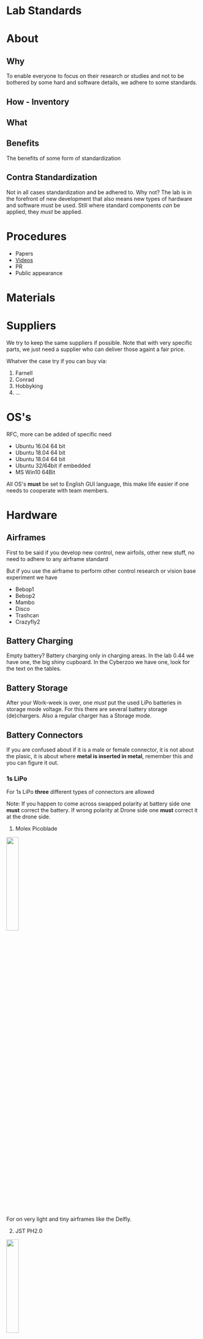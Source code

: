 # Lab Standards

# About

## Why

To enable everyone to focus on their research or studies and not to be bothered by some hard and software details, we adhere to some standards.

## How - Inventory

## What

## Benefits

The benefits of some form of standardization

## Contra Standardization

Not in all cases standardization and be adhered to. Why not? The lab is in the forefront of new development that also means new types of hardware and software must be used. Still where standard components *can* be applied, they *must* be applied.

# Procedures

* Papers
* [Videos](videos)
* PR
* Public appearance

# Materials

# Suppliers

We try to keep the same suppliers if possible. Note that with very specific parts, we just need a supplier who can deliver those againt a fair price.

Whatver the case try if you can buy via:

1. Farnell
2. Conrad
3. Hobbyking
4. ...

# OS's

RFC, more can be added of specific need

* Ubuntu 16.04 64 bit
* Ubuntu 18.04 64 bit
* Ubuntu 18.04 64 bit
* Ubuntu 32/64bit if embedded
* MS Win10 64Bit

All OS's **must** be set to English GUI language, this make life easier if one needs to cooperate with team members.

# Hardware

## Airframes

First to be said if you develop new control, new airfoils, other new stuff, no need to adhere to any airframe standard

But if you use the airframe to perform other control research or vision base experiment we have

* Bebop1
* Bebop2
* Mambo
* Disco
* Trashcan
* Crazyfly2

## Battery Charging

Empty battery? Battery charging only in charging areas. In the lab 0.44 we have one, the big shiny cupboard. In the Cyberzoo we have one, look for the text on the tables.

## Battery Storage

After your Work-week is over, one *must* put the used LiPo batteries in storage mode voltage. For this there are several battery storage (de)chargers. Also a regular charger has a Storage mode.

## Battery Connectors

If you are confused about if it is a male or female connector, it is not about the plasic, it is about where **metal is inserted in metal**, remember this and you can figure it out.

### 1s LiPo 

For 1s LiPo **three** different types of connectors are allowed

Note: If you happen to come across swapped polarity at battery side one **must** correct the battery. If wrong polarity at Drone side one **must** correct it at the drone side.

1) Molex Picoblade

<img src="../raw/master/photos/standards/connector_JST_DS_2.0mm_2Pin_M_F_aka_LOSI.jpg" width="25%"/>

For on very light and  tiny airframes like the Delfly.
 
2) JST PH2.0

<img src="../raw/master/photos/standards/connector_JST_2_pins_battery_side_female.jpg" width="25%"/>

On e.g. Eachine Trashcan airframe

3) JST-DS 

<img src="../raw/master/photos/standards/connector_JST_DS_2.0mm_2Pin_M_F_aka_LOSI.jpg" width="25%"/>

JST-DS 2.0MM 2-Pin Connector also known as a LOSI connector

On e.g. the Bitcraze Crazyflie airframe.
 
### 2s LiPo

<img src="../raw/master/photos/standards/connector_jST_RCY_battery_side_female.jpg" width="25%"/>

Only one type is in use, if not change the connector to a JST RCY Connector

### 3s upto 6s LiPo

For 3s to 6s battery connectors: XT60. Note that in 10sec burst the XT60 holds 150A! and continuous 60A

<img src="../raw/master/photos/standards/connector_XT-60_female.jpg" width="25%"/>

### 6s upto 12s LiPo

For 6s upto 12s lipo battery connector use a: XT90

# RX Receivers:

THe Lab has Standardized on FrSky RX or FrSky compatible RX

Which: R-XSR
Why: Good range, telemetry return option, open protocol, cheap, available, open software flash-able
How: Buy a bunch
What about ultra light airframes like the DelFly?: FrSky XM with CPPM or Sbus out these ones can replace the current deltang RX

All receivers must adhere to new EU rules LBT ETSI v1.8.1
ALL receivers in the lab should be FrSky or compatible, if not the AC should get another RX

# RX behaviour

# RX Output signal
## RX indication light colors

# RX FIRMWARE

If using an R-XSR the Firmware **MUST** be [v190311 EU LBT](https://github.com/tudelft/tx_configs/raw/master/taranis_x9dp_se/fs/FIRMWARE/R-XSR_LBT_190311.frk), reflash possible via STK module or via a Taranis X9D transmitter with specific flashing cable in the transport box.

# Data Transmission

## Wifi based small ESP8266(85) module [*MUST* use this firmware](https://github.com/paparazzi/esp8266_udp_firmware)

## Build in WiFi

## XBee Pro S1

<img src="../raw/master/photos/parts/tranceiver-xbee-pro-s1_01.jpg" width="25%"/>

[*MUST* use Firmware version 10EF - XBee 802.15.4](https://www.digi.com/products/embedded-systems/digi-xbee/digi-xbee-tools/xctu) 

## Herelink

<img src="../raw/master/photos/parts/tranceiver-herelink-onboard-module-01.jpg" width="25%"/>

[*MUST* use Firmware v0.2.2 or higher](https://github.com/CubePilot/cubepilot-docs/blob/master/herelink/firmware-releases.md)

## Si10xx
Modem Si10xx 868/900 based modems, So *not* the new RFD900_emp32
**Connector modem-side RP-SMA female** for signal out, meaning **antennas** must have a RP-SMA **Male**
[*MUST* use this Firmware](http://) 

## Telemetry FrSky

Whenever RX telemetry output is not needed, 99% of cases, it should be disabled in RC transceiver this to minimize telemetry over 2.4Ghz interference.

# OS's

## Ubuntu 16.04.x, 18.04.x, 20.04.x
In 64Bit, or if on 32Bitonly MCU, the 32bit variant

## Windows
Only Windows 10 64Bit, or a windows version that is supported by the TU IT department

# Markup: 

**Markdown**, Github extended syntax allowed.

# Autopilots

There are many...so our default RFC:

# Pixhawk Clones 2.4.8 - 
Why: Versatile, Well flexible, Available and cheap
# Pixhawk 4 - 
Why: Versatile, Well flexible, Available
# Pixracer v1.0 R14 and R15
Why: robust, versatile, available, cheap, hardfloat F4, SD card
# Lisa MXS: 
Why: Fits certain projects light small
# Parrot based boards ARDrone2, Bebop, Bebop2, Disco: 
Why: No need to build something, cheaply available
# Crazybee F4 Pro board v2.1 or higher
Why: complete, light, cheap, available, hardfloat F4. cc2500 chip usable for mesh networks

# Web technology: 
Lamp server

# CMS 
Wordpress, if need custom plug-in by student but made open to public

# Version control

* **Git** v2 or higher, and for old SVN repositories an Git SVN extensions can be used

# Basic Software 

Software used should have at least a Linux,optionally a Windows and OSX, version.
Exception are very specific programs for hardware, e,g. certain measuring equipment

* Visual Studio Code (WXL)
* KiCad  (WXL)
* FreeCad (WXL)
* Dia (WXL)
* Xflr (WXL)
* Inkscape (WXL)
* Gimp (WXL)
* LibreOffice (WXL)
* ? qelectrotech https://qelectrotech.org
* ? https://sourceforge.net/projects/tinycad/
* Motive v2.x (Optitrack)

One is free ofcourse use other software, only there is likely no one in the lab who can help you out if you have questions.

# Google services
Sadly not open, but access to all your data pragmatic for the time being

# Hardware PCB/schematic designs AP

* Current From EAGLE to KiCAD wherever feasible
In some scenarios Altium v19 may be used

# RC transmitters

* Taranis X9D [Firmware XJT EU LBT and OpenTX 2.3.1.x with fixed RSSI warning]()
* Taranis X-lite [Firmware XJT EU LBT and OpenTX 2.3.1.x with fixed RSSI warning]()
* SM600 Special Edition: PC USB "joystick type" RC transmitter SM600

End of life:

* Devo 10 : pull the last release from https://github.com/tudelft/tx_configs
* iRangeX 4in1 Multi-module in other TXs with MAVLab firmware to be found here:
* Hobbyking USB joystick